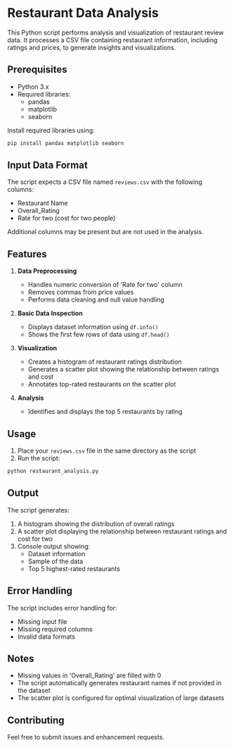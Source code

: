 # Restaurant Data Analysis

This Python script performs analysis and visualization of restaurant review data. It processes a CSV file containing restaurant information, including ratings and prices, to generate insights and visualizations.

## Prerequisites

- Python 3.x
- Required libraries:
  - pandas
  - matplotlib
  - seaborn

Install required libraries using:
```bash
pip install pandas matplotlib seaborn
```

## Input Data Format

The script expects a CSV file named `reviews.csv` with the following columns:
- Restaurant Name
- Overall_Rating
- Rate for two (cost for two people)

Additional columns may be present but are not used in the analysis.

## Features

1. **Data Preprocessing**
   - Handles numeric conversion of 'Rate for two' column
   - Removes commas from price values
   - Performs data cleaning and null value handling

2. **Basic Data Inspection**
   - Displays dataset information using `df.info()`
   - Shows the first few rows of data using `df.head()`

3. **Visualization**
   - Creates a histogram of restaurant ratings distribution
   - Generates a scatter plot showing the relationship between ratings and cost
   - Annotates top-rated restaurants on the scatter plot

4. **Analysis**
   - Identifies and displays the top 5 restaurants by rating

## Usage

1. Place your `reviews.csv` file in the same directory as the script
2. Run the script:
```bash
python restaurant_analysis.py
```

## Output

The script generates:
1. A histogram showing the distribution of overall ratings
2. A scatter plot displaying the relationship between restaurant ratings and cost for two
3. Console output showing:
   - Dataset information
   - Sample of the data
   - Top 5 highest-rated restaurants

## Error Handling

The script includes error handling for:
- Missing input file
- Missing required columns
- Invalid data formats

## Notes

- Missing values in 'Overall_Rating' are filled with 0
- The script automatically generates restaurant names if not provided in the dataset
- The scatter plot is configured for optimal visualization of large datasets

## Contributing

Feel free to submit issues and enhancement requests.
